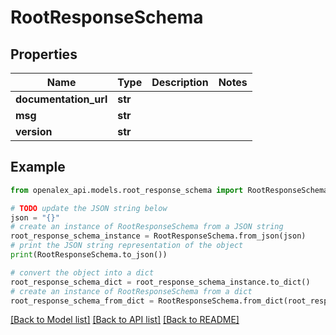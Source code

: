# RootResponseSchema


## Properties

Name | Type | Description | Notes
------------ | ------------- | ------------- | -------------
**documentation_url** | **str** |  | 
**msg** | **str** |  | 
**version** | **str** |  | 

## Example

```python
from openalex_api.models.root_response_schema import RootResponseSchema

# TODO update the JSON string below
json = "{}"
# create an instance of RootResponseSchema from a JSON string
root_response_schema_instance = RootResponseSchema.from_json(json)
# print the JSON string representation of the object
print(RootResponseSchema.to_json())

# convert the object into a dict
root_response_schema_dict = root_response_schema_instance.to_dict()
# create an instance of RootResponseSchema from a dict
root_response_schema_from_dict = RootResponseSchema.from_dict(root_response_schema_dict)
```
[[Back to Model list]](../README.md#documentation-for-models) [[Back to API list]](../README.md#documentation-for-api-endpoints) [[Back to README]](../README.md)


